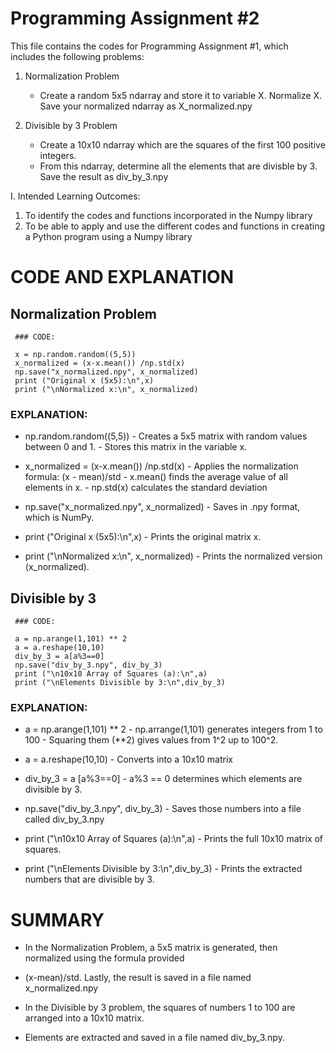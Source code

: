 # Programming Assignment #2
This file contains the codes for Programming Assignment #1, which includes the following problems:
1. Normalization Problem
   - Create a random 5x5 ndarray and store it to variable X. Normalize X. Save your normalized ndarray as X_normalized.npy
   
2. Divisible by 3 Problem
   - Create a 10x10 ndarray which are the squares of the first 100 positive integers.
   - From this ndarray, determine all the elements that are divisble by 3. Save the result as div_by_3.npy

I. Intended Learning Outcomes:
1. To identify the codes and functions incorporated in the Numpy library
2. To be able to apply and use the different codes and functions in creating a Python program using a
Numpy library

# CODE AND EXPLANATION

## Normalization Problem
 
     ### CODE:
  
     x = np.random.random((5,5)) 
     x_normalized = (x-x.mean()) /np.std(x)
     np.save("x_normalized.npy", x_normalized)
     print ("Original x (5x5):\n",x)
     print ("\nNormalized x:\n", x_normalized)

  ### EXPLANATION:
  
  - np.random.random((5,5)) 
        - Creates a 5x5 matrix with random values between 0 and 1. 
        - Stores this matrix in the variable x.

  - x_normalized = (x-x.mean()) /np.std(x) - Applies the normalization formula: (x - mean)/std
                                         - x.mean() finds the average value of all elements in x.
                                         - np.std(x) calculates the standard deviation 

  - np.save("x_normalized.npy", x_normalized) - Saves in .npy format, which is NumPy.

  - print ("Original x (5x5):\n",x) - Prints the original matrix x.
  
  - print ("\nNormalized x:\n", x_normalized) - Prints the normalized version (x_normalized).

## Divisible by 3
     
     ### CODE:
     
     a = np.arange(1,101) ** 2
     a = a.reshape(10,10)
     div_by_3 = a[a%3==0]
     np.save("div_by_3.npy", div_by_3)
     print ("\n10x10 Array of Squares (a):\n",a)
     print ("\nElements Divisible by 3:\n",div_by_3)

   ### EXPLANATION:
     
   - a = np.arange(1,101) ** 2 - np.arrange(1,101) generates integers from 1 to 100
                               - Squaring them (**2) gives values from 1^2 up to 100^2.

   - a = a.reshape(10,10) - Converts into a 10x10 matrix

   - div_by_3 = a [a%3==0] - a%3 == 0 determines which elements are divisible by 3.

   - np.save("div_by_3.npy", div_by_3) - Saves those numbers into a file called div_by_3.npy
    
   - print ("\n10x10 Array of Squares (a):\n",a) - Prints the full 10x10 matrix of squares.
     
   - print ("\nElements Divisible by 3:\n",div_by_3) - Prints the extracted numbers that are divisible by 3.
     
  # SUMMARY

  - In the Normalization Problem, a 5x5 matrix is generated, then normalized using the formula provided
  - (x-mean)/std. Lastly, the result is saved in a file named x_normalized.npy

  - In the Divisible by 3 problem, the squares of numbers 1 to 100 are arranged into a 10x10 matrix.
  - Elements are extracted and saved in a file named div_by_3.npy.

